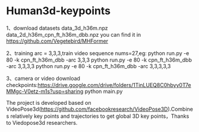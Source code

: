 # Human3d-keypoints

1、download datasets
data_3d_h36m.npz
data_2d_h36m_cpn_ft_h36m_dbb.npz
you can find it in https://github.com/Vegetebird/MHFormer

2、training
   arc = 3,3,3,train video sequence nums=27,eg:
   python run.py -e 80 -k cpn_ft_h36m_dbb -arc 3,3,3
   python run.py -e 80 -k cpn_ft_h36m_dbb -arc 3,3,3,3
   python run.py -e 80 -k cpn_ft_h36m_dbb -arc 3,3,3,3,3

3、camera or video
   download checkpoints:https://drive.google.com/drive/folders/1TinLUEQ8C0hbyy0T7eMMgc-V0etz-m1s?usp=sharing
   python main.py
   
The project is developed based on VideoPose3d(https://github.com/facebookresearch/VideoPose3D).Combines relatively key points and trajectories to get global 3D key points，Thanks to Viedopose3d researchers.

